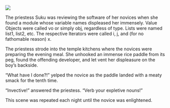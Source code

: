 ![](/pages/case-34/paddles.jpg)

The priestess Suku was reviewing the software of her
novices when she found a module whose variable names
displeased her immensely.  Value Objects were called vo or
simply obj, regardless of type.  Lists were named list1,
list2, etc.  The respective Iterators were called i,
j, and (for no fathomable reason) x.

The priestess strode into the temple kitchens where the
novices were preparing the evening meal.  She
unhooked an immense rice paddle from its peg, found the
offending developer, and let vent her displeasure on the
boy’s backside.

“What have I done?!” yelped the novice as the paddle
landed with a meaty smack for the tenth time.

“Invective!” answered the priestess. “Verb your expletive nouns!”

This scene was repeated each night until the novice
was enlightened.
